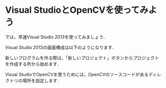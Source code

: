 # Visual StudioとOpenCVを使ってみよう

では，早速Visual Studio 2013を使ってみましょう．

Visual Studio 2013の画面構成は以下のようになります．

新しいプログラムを作る際は，「新しいプロジェクト」ボタンからプロジェクトを作成する所から始めます．

Visual StudioでOpenCVを使うためには，OpenCVのソースコードがあるディレクトリの場所を設定します．
